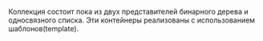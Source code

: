 Коллекция состоит пока из двух представителей бинарного дерева и односвязного списка. Эти контейнеры реализованы с использованием шаблонов(template).
